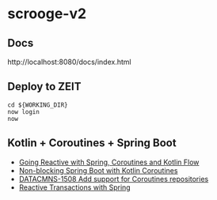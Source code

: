 # scrooge-v2
## Docs
http://localhost:8080/docs/index.html

## Deploy to ZEIT
```
cd ${WORKING_DIR}
now login
now
```

## Kotlin + Coroutines + Spring Boot
- [Going Reactive with Spring, Coroutines and Kotlin Flow](https://spring.io/blog/2019/04/12/going-reactive-with-spring-coroutines-and-kotlin-flow)
- [Non-blocking Spring Boot with Kotlin Coroutines](https://www.baeldung.com/spring-boot-kotlin-coroutines)
- [DATACMNS-1508 Add support for Coroutines repositories](https://jira.spring.io/browse/DATACMNS-1508)
- [Reactive Transactions with Spring](https://spring.io/blog/2019/05/16/reactive-transactions-with-spring)
